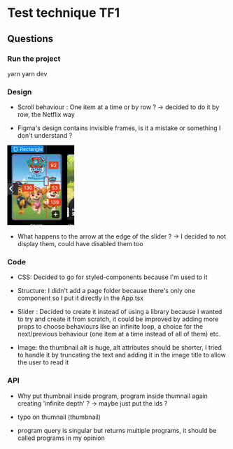 # Test technique TF1

## Questions

### Run the project

yarn
yarn dev

### Design

- Scroll behaviour : One item at a time or by row ?
  -> decided to do it by row, the Netflix way

- Figma's design contains invisible frames, is it a mistake or something I don't understand ?

![Alt text](image.png)

- What happens to the arrow at the edge of the slider ?
  -> I decided to not display them, could have disabled them too

### Code

- CSS: Decided to go for styled-components because I'm used to it

- Structure:
  I didn't add a page folder because there's only one component so I put it directly in the App.tsx

- Slider : Decided to create it instead of using a library because I wanted to try and create it from scratch, it could be improved by adding more props to choose behaviours like an infinite loop, a choice for the next/previous behaviour (one item at a time instead of all of them) etc.

- Image: the thumbnail alt is huge, alt attributes should be shorter, I tried to handle it by truncating the text and adding it in the image title to allow the user to read it

### API

- Why put thumbnail inside program, program inside thumnail again creating 'infinite depth' ?
  -> maybe just put the ids ?

- typo on thumnail (thumbnail)

- program query is singular but returns multiple programs, it should be called programs in my opinion
